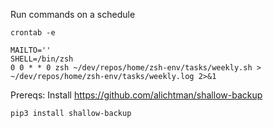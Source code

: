 Run commands on a schedule

```shell
crontab -e
```

```shell
MAILTO=''
SHELL=/bin/zsh
0 0 * * 0 zsh ~/dev/repos/home/zsh-env/tasks/weekly.sh > ~/dev/repos/home/zsh-env/tasks/weekly.log 2>&1
```


Prereqs:
Install https://github.com/alichtman/shallow-backup 
```
pip3 install shallow-backup
```